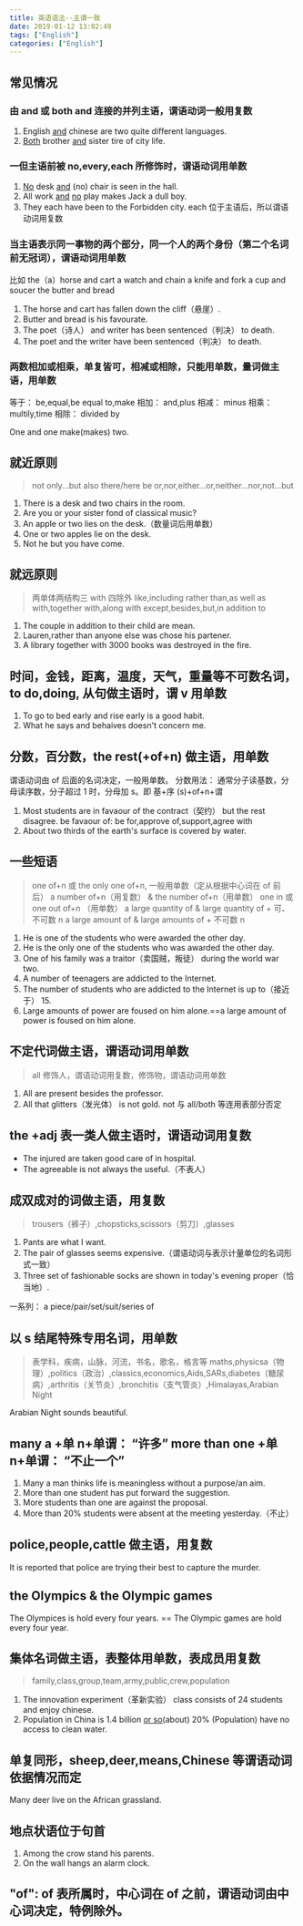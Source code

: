 ```yaml
---
title: 英语语法--主谓一致
date: 2019-01-12 13:02:49
tags: ["English"]
categories: ["English"]
---
```


## 常见情况
### 由 and 或 both and 连接的并列主语，谓语动词一般用复数
1. English <u>and</u> chinese are two quite different languages.
2. <u>Both</u> brother <u>and</u> sister tire of city life.

### 一但主语前被 no,every,each 所修饰时，谓语动词用单数
1. <u>No</u> desk <u>and</u> (no) chair is seen in the hall.
2. All work <u>and</u> <u>no</u> play makes Jack a dull boy.
3. They each have been to the Forbidden city.
each 位于主语后，所以谓语动词用复数

### 当主语表示同一事物的两个部分，同一个人的两个身份（第二个名词前无冠词），谓语动词用单数
比如 the（a）horse and cart    a watch and chain    a knife and fork    a cup and soucer    the butter and bread
1. The horse and cart has fallen down the cliff（悬崖）.
2. Butter and bread is his favourate.
3. The poet（诗人） and writer has been sentenced（判决） to death.
4. The poet and the writer have been sentenced（判决） to death.

### 两数相加或相乘，单复皆可，相减或相除，只能用单数，量词做主语，用单数
等于： be,equal,be equal to,make
相加： and,plus
相减： minus
相乘： multily,time
相除： divided by

One and one make(makes) two.

## 就近原则
> not only...but also
there/here be
or,nor,either...or,neither...nor,not...but

1. There is a desk and two chairs in the room.
2. Are you or your sister fond of classical music?
3. An apple or two lies on the desk.（数量词后用单数）
4. One or two apples lie on the desk.
5. Not he but you have come.

## 就远原则
> 两单体两结构三 with 四除外
like,including
rather than,as well as
with,together with,along with
except,besides,but,in addition to

1. The couple in addition to their child are mean.
2. Lauren,rather than anyone else was chose his partener.
3. A library together with 3000 books was destroyed in the fire.

##  时间，金钱，距离，温度，天气，重量等不可数名词，to do,doing, 从句做主语时，谓 v 用单数
1. To go to bed early and rise early is a good habit.
2. What he says and behaives doesn't concern me.

## 分数，百分数，the rest(+of+n) 做主语，用单数
谓语动词由 of 后面的名词决定，一般用单数。
分数用法： 通常分子读基数，分母读序数，分子超过 1 时，分母加 s。即 基+序 (s)+of+n+谓
1. Most students are in favaour of the contract（契约） but the rest disagree.
be favaour of: be for,approve of,support,agree with
2. About two thirds of the earth's surface is covered by water.

## 一些短语
> one of+n 或 the only one of+n, 一般用单数（定从根据中心词在 of 前后）
a number of+n（用复数） & the number of+n（用单数）
one in 或 one out of+n （用单数）
a large quantity of & large quantity of + 可、不可数 n
a large amount of & large amounts of + 不可数 n

1. He is one of the students who were awarded the other day. 
2. He is the only one of the students who was awarded the other day.
3. One of his family was a traitor（卖国贼，叛徒） during the world war two.
4. A number of teenagers are addicted to the Internet.
5. The number of students who are addicted to the Internet is up to（接近于） 15.
6. Large amounts of power are foused on him alone.==a large amount of power is foused on him alone.

## 不定代词做主语，谓语动词用单数
> all 修饰人，谓语动词用复数，修饰物，谓语动词用单数

1. All are present besides the professor.
2. All that glitters（发光体） is not gold.
not 与 all/both 等连用表部分否定

## the +adj 表一类人做主语时，谓语动词用复数
* The injured are taken good care of in hospital.
* The agreeable is not always the useful.（不表人）

## 成双成对的词做主语，用复数
> trousers（裤子）,chopsticks,scissors（剪刀）,glasses

1. Pants are what I want.
2. The pair of glasses seems expensive.（谓语动词与表示计量单位的名词形式一致）
3. Three set of fashionable socks are shown in today's evening proper（恰当地）.

一系列： a piece/pair/set/suit/series of

## 以 s 结尾特殊专用名词，用单数
> 表学科，疾病，山脉，河流，书名，歌名，格言等
maths,physicsa（物理）,politics（政治）,classics,economics,Aids,SARs,diabetes（糖尿病）,arthritis（关节炎）,bronchitis（支气管炎）,Himalayas,Arabian Night

Arabian Night sounds beautiful.

## many a +单 n+单谓： “许多”   more than one +单 n+单谓： “不止一个”
1. Many a man thinks life is meaningless without a purpose/an aim.
2. More than one student has put forward the suggestion.
3. More students than one are against the proposal.
4. More than 20% students were absent at the meeting yesterday.（不止）

## police,people,cattle 做主语，用复数
It is reported that police are trying their best to capture the murder.

## the Olympics & the Olympic games
The Olympices is hold every four years. == The Olympic games are hold every four year.

## 集体名词做主语，表整体用单数，表成员用复数
> family,class,group,team,army,public,crew,population

1. The innovation experiment（革新实验） class consists of 24 students and enjoy chinese.
2. Population in China is 1.4 billion <u>or so</u>(about) 20% (Population) have no access to clean water.

## 单复同形，sheep,deer,means,Chinese 等谓语动词依据情况而定
Many deer live on the African grassland.

## 地点状语位于句首
1. Among the crow stand his parents.
2. On the wall hangs an alarm clock.

## "of": of 表所属时，中心词在 of 之前，谓语动词由中心词决定，特例除外。
